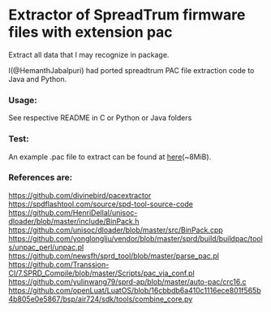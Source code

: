 # Extractor of SpreadTrum firmware files with extension pac

Extract all data that I may recognize in package.

I(@HemanthJabalpuri) had ported spreadtrum PAC file extraction code to Java and Python.

### Usage:
See respective README in C or Python or Java folders

### Test:
An example .pac file to extract can be found at [here](https://androidfilehost.com/?fid=674106145207485464)(~8MiB).

### References are:
https://github.com/divinebird/pacextractor  
https://spdflashtool.com/source/spd-tool-source-code  
https://github.com/HenriDellal/unisoc-dloader/blob/master/include/BinPack.h  
https://github.com/unisoc/dloader/blob/master/src/BinPack.cpp  
https://github.com/yonglongliu/vendor/blob/master/sprd/build/buildpac/tools/unpac_perl/unpac.pl  
https://github.com/newsfh/sprd_tool/blob/master/parse_pac.pl  
https://github.com/Transsion-CI/7.SPRD_Compile/blob/master/Scripts/pac_via_conf.pl  
https://github.com/yulinwang79/sprd-ap/blob/master/auto-pac/crc16.c  
https://github.com/openLuat/LuatOS/blob/16cbbdb6a410c1116ece801f565b4b805e0e5867/bsp/air724/sdk/tools/combine_core.py
